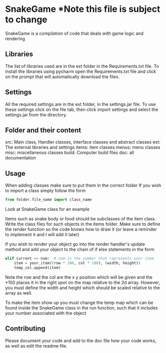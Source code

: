 # SnakeGame *Note this file is subject to change

SnakeGame is a compilation of code that deals with game logic and rendering

## Libraries

The list of libraries used are in the ext folder in the Requirements.txt file.
To install the libraries using pycharm open the Requirements.txt file and click
on the prompt that will automatically download the files.

## Settings

All the required settings are in the ext folder, in the settings.jar file. To
use these settings click on the file tab, then click import settings and select
the settings.jar from the directory.

## Folder and their content

src: Main class, Handler classes, interface classes and abstract classes
ext: The external libraries and settings
items: item classes
menus: menu classes
misc: miscellaneous classes
build: Computer build files
doc: all documentation

## Usage

When adding classes make sure to put them in the correct folder
If you wish to import a class simply follow the form

```python
from folder.file_name import class_name
```

Look at SnakeGame class for an example

Items such as snake body or food should be subclasses of the item class. Write
the class files for such objects in the items folder. Make sure to define the
render function so the code knows how to draw it (or leave a reminder to
implement it and I will add it later)

If you wish to render your object go into the render handler's update method
and add your object to the chain of if else statements in the form

```python
elif current == num:  # num is the number that represents your item
    item = your_item((row * 100, col * 100), (width, height))
    temp_col.append(item)
```

Note the row and the col are the x y position which will be given
and the *100 places it in the right spot on the map relative to the 2d array.
However, you must define the width and height which should be scaled relative
to the array as well.

To make the item show up you must change the temp map which can be found
inside the SnakeGame class in the run function, such that it includes
your number associated with the object


## Contributing

Please document your code and add to the doc file how your code works, as well
as edit the readme file.
